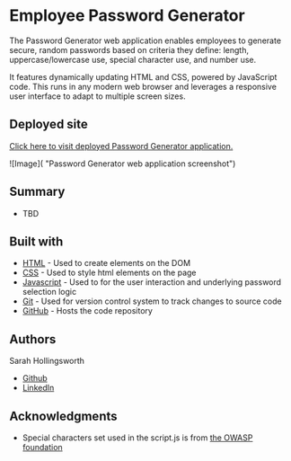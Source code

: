 # Employee Password Generator

The Password Generator web application enables employees to generate secure, random passwords based on criteria they define: length, uppercase/lowercase use, special character use, and number use. 

It features dynamically updating HTML and CSS, powered by JavaScript code. This runs in any modern web browser and leverages a responsive user interface to adapt to multiple screen sizes.

## Deployed site
[Click here to visit deployed Password Generator application.](https://sahhollingsworth.github.io/password-generator/ "Password generator web application link")

![Image]( "Password Generator web application screenshot")

## Summary
* TBD

## Built with
* [HTML](https://developer.mozilla.org/en-US/docs/Web/HTML) - Used to create elements on the DOM
* [CSS](https://developer.mozilla.org/en-US/docs/Web/CSS) - Used to style html elements on the page
* [Javascript](https://developer.mozilla.org/en-US/docs/Web/javascript) - Used to for the user interaction and underlying password selection logic
* [Git](https://git-scm.com/doc) - Used for version control system to track changes to source code
* [GitHub](https://docs.github.com/en) - Hosts the code repository

## Authors
Sarah Hollingsworth
* [Github](https://github.com/sahhollingsworth)
* [LinkedIn](https://www.linkedin.com/in/sarahhollingsworth/)

## Acknowledgments
* Special characters set used in the script.js is from [the OWASP foundation](https://owasp.org/www-community/password-special-characters)
